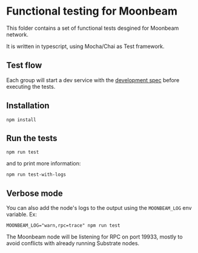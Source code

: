 # Functional testing for Moonbeam

This folder contains a set of functional tests desgined for Moonbeam network.

It is written in typescript, using Mocha/Chai as Test framework.

## Test flow

Each group will start a dev service with the
[development spec](../node/src/chain_spec.rs) before executing the tests.

## Installation

```
npm install
```

## Run the tests

```
npm run test
```

and to print more information:

```
npm run test-with-logs
```

## Verbose mode

You can also add the node's logs to the output using the `MOONBEAM_LOG` env variable. Ex:

```
MOONBEAM_LOG="warn,rpc=trace" npm run test
```

The Moonbeam node will be listening for RPC on port 19933, mostly to avoid
conflicts with already running Substrate nodes.
